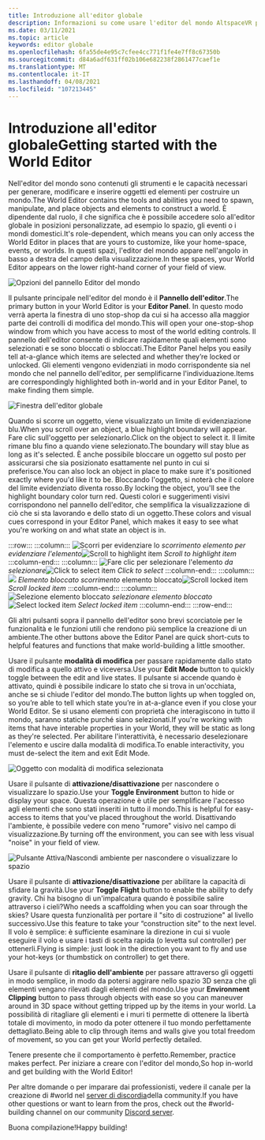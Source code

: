 ```yaml
---
title: Introduzione all'editor globale
description: Informazioni su come usare l'editor del mondo AltspaceVR per la generazione, la manipolazione e il posizionamento di oggetti nei propri ambienti.
ms.date: 03/11/2021
ms.topic: article
keywords: editor globale
ms.openlocfilehash: 6fa55de4e95c7cfee4cc771f1fe4e7ff8c67350b
ms.sourcegitcommit: d84a6adf631ff02b106e682238f2861477caef1e
ms.translationtype: MT
ms.contentlocale: it-IT
ms.lasthandoff: 04/08/2021
ms.locfileid: "107213445"
---
```

# <a name="getting-started-with-the-world-editor"></a><span data-ttu-id="e4502-104">Introduzione all'editor globale</span><span class="sxs-lookup"><span data-stu-id="e4502-104">Getting started with the World Editor</span></span>

<span data-ttu-id="e4502-105">Nell'editor del mondo sono contenuti gli strumenti e le capacità necessari per generare, modificare e inserire oggetti ed elementi per costruire un mondo.</span><span class="sxs-lookup"><span data-stu-id="e4502-105">The World Editor contains the tools and abilities you need to spawn, manipulate, and place objects and elements to construct a world.</span></span> <span data-ttu-id="e4502-106">È dipendente dal ruolo, il che significa che è possibile accedere solo all'editor globale in posizioni personalizzate, ad esempio lo spazio, gli eventi o i mondi domestici.</span><span class="sxs-lookup"><span data-stu-id="e4502-106">It's role-dependent, which means you can only access the World Editor in places that are yours to customize, like your home-space, events, or worlds.</span></span> <span data-ttu-id="e4502-107">In questi spazi, l'editor del mondo appare nell'angolo in basso a destra del campo della visualizzazione.</span><span class="sxs-lookup"><span data-stu-id="e4502-107">In these spaces, your World Editor appears on the lower right-hand corner of your field of view.</span></span>

![Opzioni del pannello Editor del mondo](images/world-editor-img-01.png)

<span data-ttu-id="e4502-109">Il pulsante principale nell'editor del mondo è il **Pannello dell'editor**.</span><span class="sxs-lookup"><span data-stu-id="e4502-109">The primary button in your World Editor is your **Editor Panel**.</span></span> <span data-ttu-id="e4502-110">In questo modo verrà aperta la finestra di uno stop-shop da cui si ha accesso alla maggior parte dei controlli di modifica del mondo.</span><span class="sxs-lookup"><span data-stu-id="e4502-110">This will open your one-stop-shop window from which you have access to most of the world editing controls.</span></span> <span data-ttu-id="e4502-111">Il pannello dell'editor consente di indicare rapidamente quali elementi sono selezionati e se sono bloccati o sbloccati.</span><span class="sxs-lookup"><span data-stu-id="e4502-111">The Editor Panel helps you easily tell at-a-glance which items are selected and whether they’re locked or unlocked.</span></span> <span data-ttu-id="e4502-112">Gli elementi vengono evidenziati in modo corrispondente sia nel mondo che nel pannello dell'editor, per semplificarne l'individuazione.</span><span class="sxs-lookup"><span data-stu-id="e4502-112">Items are correspondingly highlighted both in-world and in your Editor Panel, to make finding them simple.</span></span> 

![Finestra dell'editor globale](images/world-editor-img-02.png)

<span data-ttu-id="e4502-114">Quando si scorre un oggetto, viene visualizzato un limite di evidenziazione blu.</span><span class="sxs-lookup"><span data-stu-id="e4502-114">When you scroll over an object, a blue highlight boundary will appear.</span></span> <span data-ttu-id="e4502-115">Fare clic sull'oggetto per selezionarlo.</span><span class="sxs-lookup"><span data-stu-id="e4502-115">Click on the object to select it.</span></span> <span data-ttu-id="e4502-116">Il limite rimane blu fino a quando viene selezionato.</span><span class="sxs-lookup"><span data-stu-id="e4502-116">The boundary will stay blue as long as it's selected.</span></span> <span data-ttu-id="e4502-117">È anche possibile bloccare un oggetto sul posto per assicurarsi che sia posizionato esattamente nel punto in cui si preferisce.</span><span class="sxs-lookup"><span data-stu-id="e4502-117">You can also lock an object in place to make sure it's positioned exactly where you'd like it to be.</span></span> <span data-ttu-id="e4502-118">Bloccando l'oggetto, si noterà che il colore del limite evidenziato diventa rosso.</span><span class="sxs-lookup"><span data-stu-id="e4502-118">By locking the object, you'll see the highlight boundary color turn red.</span></span> <span data-ttu-id="e4502-119">Questi colori e suggerimenti visivi corrispondono nel pannello dell'editor, che semplifica la visualizzazione di ciò che si sta lavorando e dello stato di un oggetto.</span><span class="sxs-lookup"><span data-stu-id="e4502-119">These colors and visual cues correspond in your Editor Panel, which makes it easy to see what you're working on and what state an object is in.</span></span>

:::row:::
    :::column:::
       <span data-ttu-id="e4502-120">![Scorri per evidenziare lo ](images/world-editor-img-03.png) *scorrimento elemento per evidenziare l'elemento*</span><span class="sxs-lookup"><span data-stu-id="e4502-120">![Scroll to highlight item](images/world-editor-img-03.png) *Scroll to highlight item*</span></span>
    :::column-end:::
    :::column:::
       <span data-ttu-id="e4502-121">![Fare clic per selezionare l'elemento ](images/world-editor-img-04.png) *da selezionare*</span><span class="sxs-lookup"><span data-stu-id="e4502-121">![Click to select item](images/world-editor-img-04.png) *Click to select*</span></span>
    :::column-end:::
    :::column:::
       <span data-ttu-id="e4502-122">![](images/world-editor-img-05.png) *Elemento bloccato scorrimento* elemento bloccato</span><span class="sxs-lookup"><span data-stu-id="e4502-122">![Scroll locked item](images/world-editor-img-05.png) *Scroll locked item*</span></span>
    :::column-end:::
    :::column:::
       <span data-ttu-id="e4502-123">![Selezione elemento bloccato ](images/world-editor-img-06.png)
     *selezionare elemento bloccato*</span><span class="sxs-lookup"><span data-stu-id="e4502-123">![Select locked item](images/world-editor-img-06.png)
*Select locked item*</span></span>
    :::column-end:::
:::row-end:::

<span data-ttu-id="e4502-124">Gli altri pulsanti sopra il pannello dell'editor sono brevi scorciatoie per le funzionalità e le funzioni utili che rendono più semplice la creazione di un ambiente.</span><span class="sxs-lookup"><span data-stu-id="e4502-124">The other buttons above the Editor Panel are quick short-cuts to helpful features and functions that make world-building a little smoother.</span></span> 

<span data-ttu-id="e4502-125">Usare il pulsante **modalità di modifica** per passare rapidamente dallo stato di modifica a quello attivo e viceversa.</span><span class="sxs-lookup"><span data-stu-id="e4502-125">Use your **Edit Mode** button to quickly toggle between the edit and live states.</span></span> <span data-ttu-id="e4502-126">Il pulsante si accende quando è attivato, quindi è possibile indicare lo stato che si trova in un'occhiata, anche se si chiude l'editor del mondo.</span><span class="sxs-lookup"><span data-stu-id="e4502-126">The button lights up when toggled on, so you’re able to tell which state you’re in at-a-glance even if you close your World Editor.</span></span> <span data-ttu-id="e4502-127">Se si usano elementi con proprietà che interagiscono in tutto il mondo, saranno statiche purché siano selezionati.</span><span class="sxs-lookup"><span data-stu-id="e4502-127">If you're working with items that have interable properties in your World, they will be static as long as they're selected.</span></span> <span data-ttu-id="e4502-128">Per abilitare l'interattività, è necessario deselezionare l'elemento e uscire dalla modalità di modifica.</span><span class="sxs-lookup"><span data-stu-id="e4502-128">To enable interactivity, you must de-select the item and exit Edit Mode.</span></span>

![Oggetto con modalità di modifica selezionata](images/world-editor-img-07.png)

<span data-ttu-id="e4502-130">Usare il pulsante di **attivazione/disattivazione** per nascondere o visualizzare lo spazio.</span><span class="sxs-lookup"><span data-stu-id="e4502-130">Use your **Toggle Environment** button to hide or display your space.</span></span> <span data-ttu-id="e4502-131">Questa operazione è utile per semplificare l'accesso agli elementi che sono stati inseriti in tutto il mondo.</span><span class="sxs-lookup"><span data-stu-id="e4502-131">This is helpful for easy-access to items that you've placed throughout the world.</span></span> <span data-ttu-id="e4502-132">Disattivando l'ambiente, è possibile vedere con meno "rumore" visivo nel campo di visualizzazione.</span><span class="sxs-lookup"><span data-stu-id="e4502-132">By turning off the environment, you can see with less visual "noise" in your field of view.</span></span>

![Pulsante Attiva/Nascondi ambiente per nascondere o visualizzare lo spazio](images/world-editor-img-08.png)

<span data-ttu-id="e4502-134">Usare il pulsante di **attivazione/disattivazione** per abilitare la capacità di sfidare la gravità.</span><span class="sxs-lookup"><span data-stu-id="e4502-134">Use your **Toggle Flight** button to enable the ability to defy gravity.</span></span> <span data-ttu-id="e4502-135">Chi ha bisogno di un'impalcatura quando è possibile salire attraverso i cieli?</span><span class="sxs-lookup"><span data-stu-id="e4502-135">Who needs a scaffolding when you can soar through the skies?</span></span> <span data-ttu-id="e4502-136">Usare questa funzionalità per portare il "sito di costruzione" al livello successivo.</span><span class="sxs-lookup"><span data-stu-id="e4502-136">Use this feature to take your “construction site” to the next level.</span></span> <span data-ttu-id="e4502-137">Il volo è semplice: è sufficiente esaminare la direzione in cui si vuole eseguire il volo e usare i tasti di scelta rapida (o levetta sul controller) per ottenerli.</span><span class="sxs-lookup"><span data-stu-id="e4502-137">Flying is simple: just look in the direction you want to fly and use your hot-keys (or thumbstick on controller) to get there.</span></span> 

<span data-ttu-id="e4502-138">Usare il pulsante di **ritaglio dell'ambiente** per passare attraverso gli oggetti in modo semplice, in modo da potersi aggirare nello spazio 3D senza che gli elementi vengano rilevati dagli elementi del mondo.</span><span class="sxs-lookup"><span data-stu-id="e4502-138">Use your **Environment Clipping** button to pass through objects with ease so you can maneuver around in 3D space without getting tripped up by the items in your world.</span></span> <span data-ttu-id="e4502-139">La possibilità di ritagliare gli elementi e i muri ti permette di ottenere la libertà totale di movimento, in modo da poter ottenere il tuo mondo perfettamente dettagliato.</span><span class="sxs-lookup"><span data-stu-id="e4502-139">Being able to clip through items and walls give you total freedom of movement, so you can get your World perfectly detailed.</span></span>  

<span data-ttu-id="e4502-140">Tenere presente che il comportamento è perfetto.</span><span class="sxs-lookup"><span data-stu-id="e4502-140">Remember, practice makes perfect.</span></span> <span data-ttu-id="e4502-141">Per iniziare a creare con l'editor del mondo,</span><span class="sxs-lookup"><span data-stu-id="e4502-141">So hop in-world and get building with the World Editor!</span></span> 

<span data-ttu-id="e4502-142">Per altre domande o per imparare dai professionisti, vedere il canale per la creazione di #world nel [server di discordia](https://discord.com/invite/altspacevr)della community.</span><span class="sxs-lookup"><span data-stu-id="e4502-142">If you have other questions or want to learn from the pros, check out the #world-building channel on our community [Discord server](https://discord.com/invite/altspacevr).</span></span> 

<span data-ttu-id="e4502-143">Buona compilazione!</span><span class="sxs-lookup"><span data-stu-id="e4502-143">Happy building!</span></span>